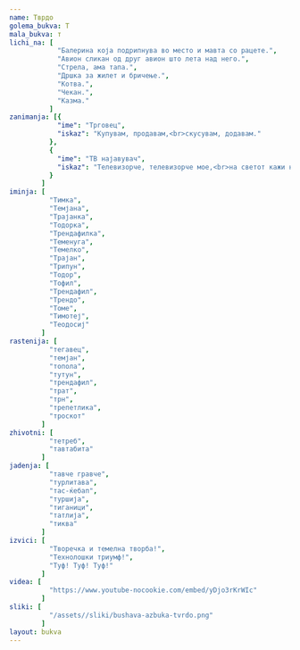 ```yaml
---
name: Тврдо
golema_bukva: Т
mala_bukva: т
lichi_na: [
            "Балерина која подрипнува во место и мавта со рацете.",
            "Авион сликан од друг авион што лета над него.",
            "Стрела, ама тапа.",
            "Дршка за жилет и бричење.",
            "Котва.",
            "Чекан.",
            "Казма."
          ]
zanimanja: [{
            "ime": "Трговец",
            "iskaz": "Купувам, продавам,<br>скусувам, додавам."
          },
          {
            "ime": "ТВ најавувач",
            "iskaz": "Телевизорче, телевизорче мое,<br>на светот кажи најубав кој е?"
          }
        ]
iminja: [
          "Тимка",
          "Темјана",
          "Трајанка",
          "Тодорка",
          "Трендафилка",
          "Теменуга",
          "Темелко",
          "Трајан",
          "Трипун",
          "Тодор",
          "Тофил",
          "Трендафил",
          "Трендо",
          "Томе",
          "Тимотеј",
          "Теодосиј"
        ]
rastenija: [
          "тегавец",
          "темјан",
          "топола",
          "тутун",
          "трендафил",
          "трат",
          "трн",
          "трепетлика",
          "троскот"
        ]
zhivotni: [
          "тетреб",
          "тавтабита"
        ]
jadenja: [
          "тавче гравче",
          "турлитава",
          "тас-ќебап",
          "туршија",
          "тиганици",
          "татлија",
          "тиква"
        ]
izvici: [
          "Творечка и темелна творба!",
          "Технолошки триумф!",
          "Туф! Туф! Туф!"
        ]
videa: [
          "https://www.youtube-nocookie.com/embed/yDjo3rKrWIc"
        ]
sliki: [
          "/assets//sliki/bushava-azbuka-tvrdo.png"
        ]
layout: bukva
---
```

